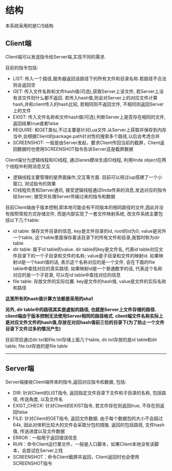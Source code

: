 # 结构

本系统采用的是C/S结构

## Client端
Client端可以发送指令给Server端,实现不同的需求.

目前的指令包括:

- LIST: 传入一个路径,服务器返回该路径下的所有文件和目录名称.若路径不合法则会返回空
- GET: 传入文件名称和文件hash值(可选),获取Server上该文件, 若Server上没有该文件则什么都不返回. 若传入hash值,则会对Server上的对应文件计算hash,并和client传入的hash比较, 若相同则不返回文件, 不相同则返回Server上的文件
- EXIST: 传入文件名称和文件hash值(可选),判断Server上是否存在相同的文件, 返回结果true或者false
- REQUIRE: 和GET类似,不过主要是针对Lua文件.从Server上获取并保存到内存当中,会根据Client的package.path针对性的搜索多个路径,以后会考虑合并
- SCREENSHOT: 一般是由Server发起，要求Client传回当前的截屏，Client返回数据时也使用SCREENSHOT指令告诉Server这是截屏数据

Client端分为逻辑线程和IO线程, 通过lanes模块生成IO线程, 利用linda object在两个线程中利用消息交互

- 逻辑线程主要管理的是界面操作,交互等方面. 目前可以用过iup搭建了一个小窗口, 测试指令的效果
- IO线程负责和Server通讯, 接受逻辑线程通过linda传来的消息,发送对应的指令给Server; 接受并处理Server传输过来的指令和数据

目前Client端由于版本控制,即本地可能会有不同版本的相同路径的文件,因此并没有按照常规方式存储文件, 而是内部实现了一套文件映射系统, 改文件系统主要包括以下几个table:

- id table: 保存文件目录的信息, key是文件目录的id, root的id为0; value是另外一个table, 这个table里面保存着该目录下的所有文件和目录,我暂时称为dir table
- dir table: 属于id table的value. dir table的key是文件名, 代表id table对应文件目录下的一个子目录和文件的名称; value是子目录和文件的映射id. 如果映射id是一个hash值的话, 表示这个名称对应的是一个文件, 会在下面的file table中查找对应的真实路径; 如果映射id是一个普通数字的话, 代表这个名称对应的是一个子目录, 可以在id table中查找对应的信息
- file table: 存放文件的实际位置. key是文件的hash值, value是文件的实际名称和路径

**这里所有的hash值计算方法都是采用的sha1**

**另外, dir table中的路径其实是虚拟的路径, 也就是Server上文件存储的路径. client端由于版本控制无法使用Server相同的路径格式. client端文件名称实际上是对应文件文件的hash值,存放在对应hash值前三位的目录下(为了防止一个文件目录下文件过多的情况产生)**

目前项目通过dir.txt和file.txt存储上面几个table, dir.txt存放的是id table和dir table; file.txt存放的是file table

****

## Server端

Server端接收Client端传来的指令,返回对应指令和数据, 包括:

- DIR: 针对Client的LIST指令, 返回指定文件目录下文件和子目录的名称, 包括路径, 传送角度, 以及文件名
- EXIST_CHECK: 针对Client的EXIST指令, 若文件存在则返回true, 不存在则返回false
- FILE: 针对Client的GET指令, 返回文件数据. 由于每个数据包的大小不会超过64k, 因此对体积比较大的文件会采取分包的措施. 返回的包括路径, 文件hash值, 传送进度以及文件数据
- ERROR：一般用于返回错误信息
- RUN：命令Client运行某文件，一般是入口脚本，如果Client本地没有该脚本，会尝试在Server上找
- SCREENSHOT：命令Client截屏并返回，Client返回时也会使用SCREENSHOT指令


